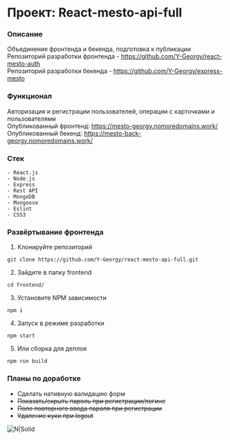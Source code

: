 # Проект: React-mesto-api-full

### Описание
Объединение фронтенда и бекенда, подготовка к публикации  
Репозиторий разработки фронтенда - https://github.com/Y-Georgy/react-mesto-auth  
Репозиторий разработки бекенда - https://github.com/Y-Georgy/express-mesto  

### Функционал
Авторизация и регистрации пользователей, операции с карточками и пользователями  
Опубликованный фронтенд: https://mesto-georgy.nomoredomains.work/  
Опубликованный бекенд: https://mesto-back-georgy.nomoredomains.work/

### Стек

```
- React.js
- Node.js
- Express
- Rest API
- MongoDB
- Mongoose
- Eslint
- CSS3
```

### Развёртывание фронтенда
1. Клонируйте репозиторий
```
git clone https://github.com/Y-Georgy/react-mesto-api-full.git
```
2. Зайдите в папку frontend
```
cd frontend/
```
3. Установите NPM зависимости
```
npm i
```
4. Запуск в режиме разработки
```
npm start
```
5. Или сборка для деплоя
```
npm run build
```

### Планы по доработке 

- Сделать нативную валидацию форм
- ~~Показать/скрыть пароль при регистрации/логине~~
- ~~Поле повторного ввода пароля при регистрации~~
- ~~Удаление куки при logout~~

![N|Solid](https://img.shields.io/badge/-©%202021-red)
